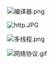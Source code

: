 ![编译器.png](https://upload-images.jianshu.io/upload_images/1464492-cc4dbca74fca776b.png?imageMogr2/auto-orient/strip%7CimageView2/2/w/1240)

![http.JPG](https://upload-images.jianshu.io/upload_images/1464492-64f20013a1e79ea7.JPG?imageMogr2/auto-orient/strip%7CimageView2/2/w/1240)

![多线程.png](https://upload-images.jianshu.io/upload_images/1464492-9cb22a7f41e15af0.png?imageMogr2/auto-orient/strip%7CimageView2/2/w/1240)

![网络协议.gif](https://upload-images.jianshu.io/upload_images/1464492-781fd3fd2e02e54e.gif?imageMogr2/auto-orient/strip)

